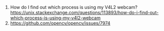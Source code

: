 1. How do I find out which process is using my V4L2 webcam?  https://unix.stackexchange.com/questions/113893/how-do-i-find-out-which-process-is-using-my-v4l2-webcam
2. https://github.com/opencv/opencv/issues/7974
